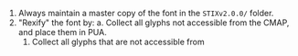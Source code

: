 1. Always maintain a master copy of the font in the `STIXv2.0.0/` folder.
2. "Rexify" the font by:
   a. Collect all glyphs not accessible from the CMAP, and place them in PUA.
      1. Collect all glyphs that are not accessible from